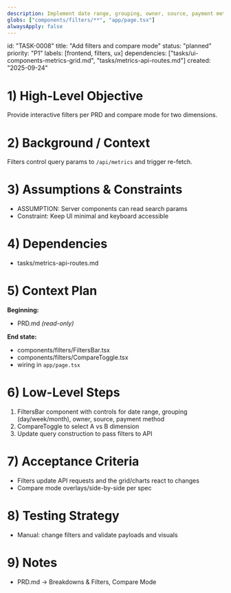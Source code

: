 ```yaml
---
description: Implement date range, grouping, owner, source, payment method filters and compare mode
globs: ["components/filters/**", "app/page.tsx"]
alwaysApply: false
---
```


id: "TASK-0008"
title: "Add filters and compare mode"
status: "planned"
priority: "P1"
labels: [frontend, filters, ux]
dependencies: ["tasks/ui-components-metrics-grid.md", "tasks/metrics-api-routes.md"]
created: "2025-09-24"

# 1) High-Level Objective

Provide interactive filters per PRD and compare mode for two dimensions.

# 2) Background / Context

Filters control query params to `/api/metrics` and trigger re-fetch.

# 3) Assumptions & Constraints

- ASSUMPTION: Server components can read search params
- Constraint: Keep UI minimal and keyboard accessible

# 4) Dependencies

- tasks/metrics-api-routes.md

# 5) Context Plan

**Beginning:**
- PRD.md _(read-only)_

**End state:**
- components/filters/FiltersBar.tsx
- components/filters/CompareToggle.tsx
- wiring in `app/page.tsx`

# 6) Low-Level Steps

1. FiltersBar component with controls for date range, grouping (day/week/month), owner, source, payment method
2. CompareToggle to select A vs B dimension
3. Update query construction to pass filters to API

# 7) Acceptance Criteria

- Filters update API requests and the grid/charts react to changes
- Compare mode overlays/side-by-side per spec

# 8) Testing Strategy

- Manual: change filters and validate payloads and visuals

# 9) Notes

- PRD.md → Breakdowns & Filters, Compare Mode


